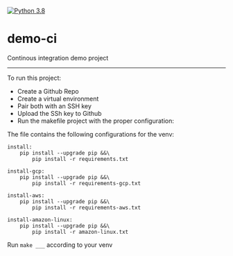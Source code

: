 [![Python 3.8](https://github.com/juanedmr/demo-ci/actions/workflows/main.yml/badge.svg)](https://github.com/juanedmr/demo-ci/actions/workflows/main.yml)

# demo-ci
Continous integration demo project

----------------------------------------------------
To run this project:

* Create a Github Repo
* Create a virtual environment
* Pair both with an SSH key
* Upload the SSh key to Github
* Run the makefile project with the proper configuration:

The file contains the following configurations for the venv:

```
install:
	pip install --upgrade pip &&\
		pip install -r requirements.txt

install-gcp:
	pip install --upgrade pip &&\
		pip install -r requirements-gcp.txt

install-aws:
	pip install --upgrade pip &&\
		pip install -r requirements-aws.txt

install-amazon-linux:
	pip install --upgrade pip &&\
		pip install -r amazon-linux.txt

```

Run `make ___` according to your venv
